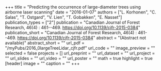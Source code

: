 +++
title = "Predicting the occurrence of large-diameter trees using airborne laser scanning"
date = "2016-01-07"
authors = ["L. Korhonen", "C. Salas", "T. Ostgard", "V. Lien", "T. Gobakken", "E. Nasset"]
publication_types = ["2"]
publication = "Canadian Journal of Forest Research, 46(4) : 461--469. https://doi.org/10.1139/cjfr-2015-0384"
publication_short = "Canadian Journal of Forest Research, 46(4) : 461--469. https://doi.org/10.1139/cjfr-2015-0384"
abstract = "(Abstract not available)"
abstract_short = ""
url_pdf = "/myPubs/2016_0largeTreeLidar_cjfr.pdf"
url_code = ""
image_preview = ""
selected = false
projects = []
url_preprint = ""
url_dataset = ""
url_project = ""
url_slides = ""
url_video = ""
url_poster = ""
math = true
highlight = true
[header]
image = ""
caption = ""
+++
